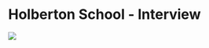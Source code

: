 # Holberton School - Interview

<img src="https://www.hudson.cn/wp-content/cache/bb-plugin/cache/7-most-common-mistakes-1024x731-landscape.png">

